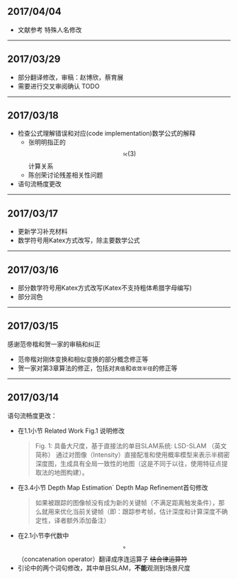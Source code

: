## 2017/04/04
* 文献参考 特殊人名修改
---
## 2017/03/29
* 部分翻译修改，审稿：赵博欣，蔡育展
* 需要进行交叉审阅确认 TODO
---
## 2017/03/18
* 检查公式理解错误和对应(code implementation)数学公式的解释
   * 张明明指正的$$\mathfrak{se}(3)$$计算关系
   * 陈创荣讨论残差相关性问题
* 语句流畅度更改
---
## 2017/03/17
* 更新学习补充材料
* 数学符号用Katex方式改写，除主要数学公式
---
## 2017/03/16
* 部分数学符号用Katex方式改写(Katex不支持粗体希腊字母编写)
* 部分润色
---
## 2017/03/15
感谢范帝楷和贺一家的审稿和纠正
* 范帝楷对刚体变换和相似变换的部分概念修正等
* 贺一家对第3章算法的修正，包括对`真值`和`收敛半径`的修正等
---
## 2017/03/14
语句流畅度更改：
* 在1.1小节 Related Work Fig.1 说明修改
  > Fig. 1: 具备大尺度，基于直接法的单目SLAM系统: LSD-SLAM （英文简称） 通过对图像（Intensity）直接配准和使用概率模型来表示半稠密深度图，生成具有全局一致性的地图（这是不同于以往，使用特征点提取法的地图构建）。
* 在3.4小节 Depth Map Estimation\` Depth Map Refinement首句修改
  > 如果被跟踪的图像帧没有成为新的关键帧（不满足距离触发条件），那么就用来优化当前关键帧（即：跟踪参考帧，估计深度和计算深度不确定性，译者额外添加备注）
* 在2.1小节李代数中$$\circ$$（concatenation operator）翻译成序连运算子 ~~结合律运算符~~
* 引论中的两个词句修改，其中单目SLAM，**不能**观测到场景尺度